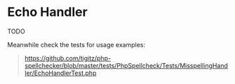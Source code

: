 # Echo Handler
TODO

Meanwhile check the tests for usage examples:
> https://github.com/tigitz/php-spellchecker/blob/master/tests/PhpSpellcheck/Tests/MisspellingHandler/EchoHandlerTest.php
